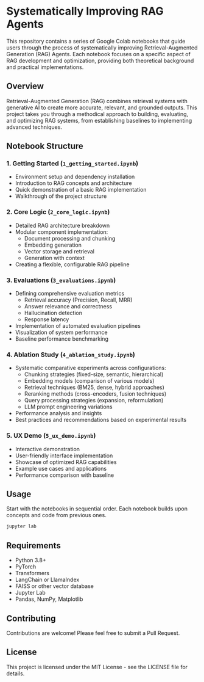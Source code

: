 # Systematically Improving RAG Agents

This repository contains a series of Google Colab notebooks that guide users through the process of systematically improving Retrieval-Augmented Generation (RAG) Agents. Each notebook focuses on a specific aspect of RAG development and optimization, providing both theoretical background and practical implementations.

## Overview

Retrieval-Augmented Generation (RAG) combines retrieval systems with generative AI to create more accurate, relevant, and grounded outputs. This project takes you through a methodical approach to building, evaluating, and optimizing RAG systems, from establishing baselines to implementing advanced techniques.

## Notebook Structure

### 1. Getting Started (`1_getting_started.ipynb`)
- Environment setup and dependency installation
- Introduction to RAG concepts and architecture
- Quick demonstration of a basic RAG implementation
- Walkthrough of the project structure

### 2. Core Logic (`2_core_logic.ipynb`)
- Detailed RAG architecture breakdown
- Modular component implementation:
  - Document processing and chunking
  - Embedding generation
  - Vector storage and retrieval
  - Generation with context
- Creating a flexible, configurable RAG pipeline

### 3. Evaluations (`3_evaluations.ipynb`)
- Defining comprehensive evaluation metrics
  - Retrieval accuracy (Precision, Recall, MRR)
  - Answer relevance and correctness
  - Hallucination detection
  - Response latency
- Implementation of automated evaluation pipelines
- Visualization of system performance
- Baseline performance benchmarking

### 4. Ablation Study (`4_ablation_study.ipynb`)
- Systematic comparative experiments across configurations:
  - Chunking strategies (fixed-size, semantic, hierarchical)
  - Embedding models (comparison of various models)
  - Retrieval techniques (BM25, dense, hybrid approaches)
  - Reranking methods (cross-encoders, fusion techniques)
  - Query processing strategies (expansion, reformulation)
  - LLM prompt engineering variations
- Performance analysis and insights
- Best practices and recommendations based on experimental results

### 5. UX Demo (`5_ux_demo.ipynb`)
- Interactive demonstration
- User-friendly interface implementation
- Showcase of optimized RAG capabilities
- Example use cases and applications
- Performance comparison with baseline

## Usage

Start with the notebooks in sequential order. Each notebook builds upon concepts and code from previous ones.

```bash
jupyter lab
```

## Requirements

- Python 3.8+
- PyTorch
- Transformers
- LangChain or LlamaIndex
- FAISS or other vector database
- Jupyter Lab
- Pandas, NumPy, Matplotlib

## Contributing

Contributions are welcome! Please feel free to submit a Pull Request.

## License

This project is licensed under the MIT License - see the LICENSE file for details.
